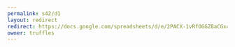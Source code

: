 ```yaml
---
permalink: s42/d1
layout: redirect
redirect: https://docs.google.com/spreadsheets/d/e/2PACX-1vRfOGGZ8aCGx4a-H1R-0X2s_EAbO2gtohRpCeIB8Ja4T16eaHokElVGDuwqBcltUSpOA9KuXl805u4T/pubhtml
owner: truffles
---
```

